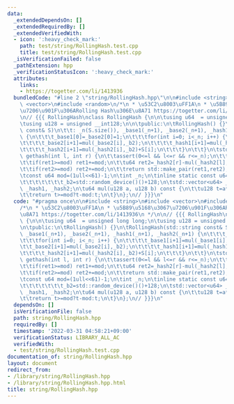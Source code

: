 ```yaml
---
data:
  _extendedDependsOn: []
  _extendedRequiredBy: []
  _extendedVerifiedWith:
  - icon: ':heavy_check_mark:'
    path: test/string/RollingHash.test.cpp
    title: test/string/RollingHash.test.cpp
  _isVerificationFailed: false
  _pathExtension: hpp
  _verificationStatusIcon: ':heavy_check_mark:'
  attributes:
    links:
    - https://togetter.com/li/1413936
  bundledCode: "#line 2 \"string/RollingHash.hpp\"\n\n#include <string>\n#include\
    \ <vector>\n#include <random>\n/*\n * \u53C2\u8003\uFF1A\n * \u5B89\u5168\u3067\
    \u7206\u901F\u306ARolling Hash\u306E\u8A71 https://togetter.com/li/1413936\n */\n\
    \n// {{{ RollingHash\nclass RollingHash {\n\n\tusing u64  = unsigned long long;\n\
    \tusing u128 = unsigned __int128;\n\n\tpublic:\n\tRollingHash() {}\n\tRollingHash(std::string\
    \ const& S)\n\t\t: _n(S.size()), _base1(_n+1), _base2(_n+1), _hash1(_n+1), _hash2(_n+1)\
    \ {\n\t\t\t_base1[0]=_base2[0]=1;\n\t\t\tfor(int i=0; i<_n; i++) {\n\t\t\t\t_base1[i+1]=mul(_base1[i],_b1);\n\
    \t\t\t\t_base2[i+1]=mul(_base2[i],_b2);\n\t\t\t\t_hash1[i+1]=mul(_hash1[i],_b1)+S[i];\n\
    \t\t\t\t_hash2[i+1]=mul(_hash2[i],_b2)+S[i];\n\t\t\t}\n\t\t}\n\tstd::pair<u64,u64>\
    \ gethash(int l, int r) {\n\t\tassert(0<=l && l<=r && r<=_n);\n\t\tu64 ret1=_hash1[r]-mul(_hash1[l],_base1[r-l]);\n\
    \t\tif(ret1>=mod) ret1+=mod;\n\t\tu64 ret2=_hash2[r]-mul(_hash2[l],_base2[r-l]);\n\
    \t\tif(ret2>=mod) ret2+=mod;\n\t\treturn std::make_pair(ret1,ret2);\n\t}\n\tprivate:\n\
    \tconst u64 mod=(1ull<<61)-1;\n\tint _n;\n\tinline static const u64 _b1=std::random_device()()+128,\n\
    \t\t\t\t\t\t\t_b2=std::random_device()()+128;\n\tstd::vector<u64> _base1, _base2,\
    \ _hash1, _hash2;\n\tu64 mul(u128 a, u128 b) const {\n\t\tu128 t=a*b; t=(t>>61)+(t&mod);\n\
    \t\treturn t>=mod?t-mod:t;\n\t}\n};\n// }}}\n"
  code: "#pragma once\n\n#include <string>\n#include <vector>\n#include <random>\n\
    /*\n * \u53C2\u8003\uFF1A\n * \u5B89\u5168\u3067\u7206\u901F\u306ARolling Hash\u306E\
    \u8A71 https://togetter.com/li/1413936\n */\n\n// {{{ RollingHash\nclass RollingHash\
    \ {\n\n\tusing u64  = unsigned long long;\n\tusing u128 = unsigned __int128;\n\
    \n\tpublic:\n\tRollingHash() {}\n\tRollingHash(std::string const& S)\n\t\t: _n(S.size()),\
    \ _base1(_n+1), _base2(_n+1), _hash1(_n+1), _hash2(_n+1) {\n\t\t\t_base1[0]=_base2[0]=1;\n\
    \t\t\tfor(int i=0; i<_n; i++) {\n\t\t\t\t_base1[i+1]=mul(_base1[i],_b1);\n\t\t\
    \t\t_base2[i+1]=mul(_base2[i],_b2);\n\t\t\t\t_hash1[i+1]=mul(_hash1[i],_b1)+S[i];\n\
    \t\t\t\t_hash2[i+1]=mul(_hash2[i],_b2)+S[i];\n\t\t\t}\n\t\t}\n\tstd::pair<u64,u64>\
    \ gethash(int l, int r) {\n\t\tassert(0<=l && l<=r && r<=_n);\n\t\tu64 ret1=_hash1[r]-mul(_hash1[l],_base1[r-l]);\n\
    \t\tif(ret1>=mod) ret1+=mod;\n\t\tu64 ret2=_hash2[r]-mul(_hash2[l],_base2[r-l]);\n\
    \t\tif(ret2>=mod) ret2+=mod;\n\t\treturn std::make_pair(ret1,ret2);\n\t}\n\tprivate:\n\
    \tconst u64 mod=(1ull<<61)-1;\n\tint _n;\n\tinline static const u64 _b1=std::random_device()()+128,\n\
    \t\t\t\t\t\t\t_b2=std::random_device()()+128;\n\tstd::vector<u64> _base1, _base2,\
    \ _hash1, _hash2;\n\tu64 mul(u128 a, u128 b) const {\n\t\tu128 t=a*b; t=(t>>61)+(t&mod);\n\
    \t\treturn t>=mod?t-mod:t;\n\t}\n};\n// }}}\n"
  dependsOn: []
  isVerificationFile: false
  path: string/RollingHash.hpp
  requiredBy: []
  timestamp: '2022-03-31 04:58:21+09:00'
  verificationStatus: LIBRARY_ALL_AC
  verifiedWith:
  - test/string/RollingHash.test.cpp
documentation_of: string/RollingHash.hpp
layout: document
redirect_from:
- /library/string/RollingHash.hpp
- /library/string/RollingHash.hpp.html
title: string/RollingHash.hpp
---
```

